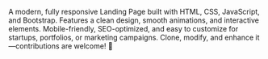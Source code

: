 
A modern, fully responsive Landing Page built with HTML, CSS, JavaScript, and Bootstrap. Features a clean design, smooth animations, and interactive elements. Mobile-friendly, SEO-optimized, and easy to customize for startups, portfolios, or marketing campaigns. Clone, modify, and enhance it—contributions are welcome! 🚀
